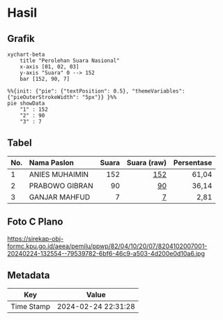 # Hasil

## Grafik

```mermaid
xychart-beta
    title "Perolehan Suara Nasional"
    x-axis [01, 02, 03]
    y-axis "Suara" 0 --> 152
    bar [152, 90, 7]
```

```mermaid
%%{init: {"pie": {"textPosition": 0.5}, "themeVariables": {"pieOuterStrokeWidth": "5px"}} }%%
pie showData
    "1" : 152
    "2" : 90
    "3" : 7
```

## Tabel

| No. | Nama Paslon    | Suara | Suara (raw) | Persentase |
|:--- |:-------------- | -----:| -----------:| ----------:|
| 1   | ANIES MUHAIMIN | 152   | [152][p-1]  | 61,04      |
| 2   | PRABOWO GIBRAN | 90    | [90][p-2]   | 36,14      |
| 3   | GANJAR MAHFUD  | 7     | [7][p-3]    | 2,81       |


[p-1]: https://github.com/gigit-pemilu/pemilu-2024/blob/main/pilpres/hitung-suara/sub/82-maluku-utara/sub/04-halmahera-selatan/sub/10-makian-barat/sub/2007-sebelei/sub/001-tps/sub/paslon-1.txt
[p-2]: https://github.com/gigit-pemilu/pemilu-2024/blob/main/pilpres/hitung-suara/sub/82-maluku-utara/sub/04-halmahera-selatan/sub/10-makian-barat/sub/2007-sebelei/sub/001-tps/sub/paslon-2.txt
[p-3]: https://github.com/gigit-pemilu/pemilu-2024/blob/main/pilpres/hitung-suara/sub/82-maluku-utara/sub/04-halmahera-selatan/sub/10-makian-barat/sub/2007-sebelei/sub/001-tps/sub/paslon-3.txt

## Foto C Plano

https://sirekap-obj-formc.kpu.go.id/aeea/pemilu/ppwp/82/04/10/20/07/8204102007001-20240224-132554--79539782-6bf6-46c9-a503-4d200e0d10a6.jpg


## Metadata

| Key        | Value               |
| ---------- | ------------------- |
| Time Stamp | 2024-02-24 22:31:28 |



